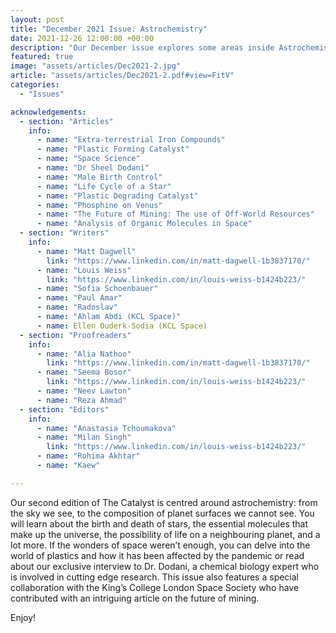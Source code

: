 ```yaml
---
layout: post
title: "December 2021 Issue: Astrochemistry"
date: 2021-12-26 12:00:00 +00:00
description: "Our December issue explores some areas inside Astrochemistry, released the 26th December 2021."
featured: true
image: "assets/articles/Dec2021-2.jpg"
article: "assets/articles/Dec2021-2.pdf#view=FitV"
categories: 
  - "Issues"

acknowledgements:
  - section: "Articles"
    info: 
      - name: "Extra-terrestrial Iron Compounds"
      - name: "Plastic Forming Catalyst"
      - name: "Space Science"
      - name: "Dr Sheel Dodani"
      - name: "Male Birth Control"
      - name: "Life Cycle of a Star"
      - name: "Plastic Degrading Catalyst"
      - name: "Phosphine on Venus"
      - name: "The Future of Mining: The use of Off-World Resources"
      - name: "Analysis of Organic Molecules in Space"
  - section: "Writers"
    info: 
      - name: "Matt Dagwell"
        link: "https://www.linkedin.com/in/matt-dagwell-1b3837170/"
      - name: "Louis Weiss"
        link: "https://www.linkedin.com/in/louis-weiss-b1424b223/"
      - name: "Sofia Schoenbauer"
      - name: "Paul Amar"
      - name: "Radoslav"
      - name: "Ahlam Abdi (KCL Space)"
      - name: Ellen Ouderk-Sodia (KCL Space)
  - section: "Proofreaders"
    info: 
      - name: "Alia Nathoo"
        link: "https://www.linkedin.com/in/matt-dagwell-1b3837170/"
      - name: "Seema Bosor"
        link: "https://www.linkedin.com/in/louis-weiss-b1424b223/"
      - name: "Neev Lawton"
      - name: "Reza Ahmad"
  - section: "Editors"
    info: 
      - name: "Anastasia Tchoumakova"
      - name: "Milan Singh"
        link: "https://www.linkedin.com/in/louis-weiss-b1424b223/"
      - name: "Rohima Akhtar"
      - name: "Kaew"

---
```

Our second edition of The Catalyst is centred around astrochemistry: from the sky we see, to the composition of planet surfaces we cannot see. You will learn about the birth and death of stars, the essential molecules that make up the universe, the possibility of life on a neighbouring planet, and a lot more. If the wonders of space weren’t enough, you can delve into the world of plastics and how it has been affected by the pandemic or read about our exclusive interview to Dr. Dodani, a chemical biology expert who is involved in cutting edge research. This issue also features a special collaboration with the King’s College London Space Society who have contributed with an intriguing article on the future of mining. 

Enjoy!
